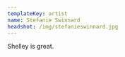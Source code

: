 ```yaml
---
templateKey: artist
name: Stefanie Swinnard
headshot: /img/stefanieswinnard.jpg
---
```


Shelley is great.
